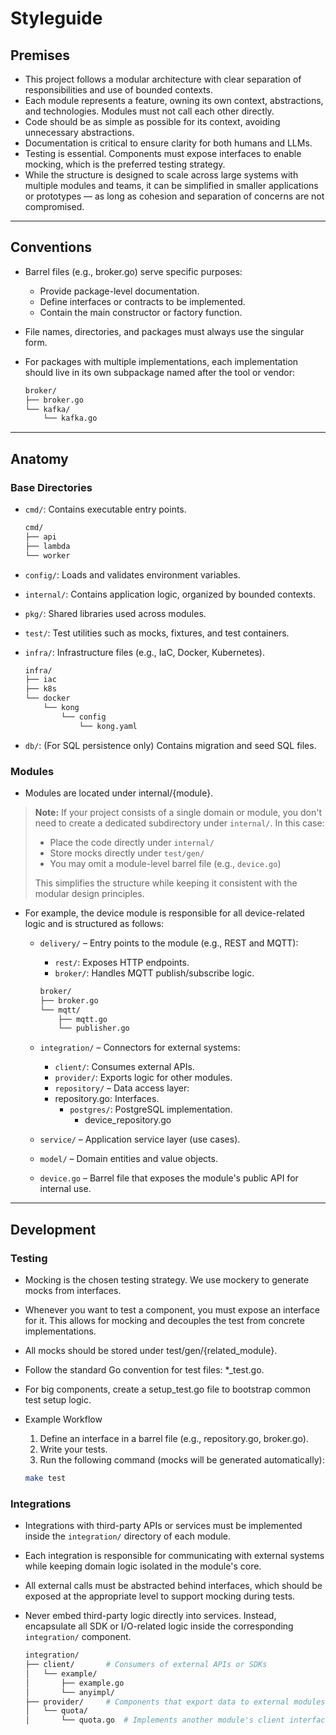# Styleguide

## Premises

- This project follows a modular architecture with clear separation of responsibilities and use of bounded contexts.
- Each module represents a feature, owning its own context, abstractions, and technologies. Modules must not call each other directly.
- Code should be as simple as possible for its context, avoiding unnecessary abstractions.
- Documentation is critical to ensure clarity for both humans and LLMs.
- Testing is essential. Components must expose interfaces to enable mocking, which is the preferred testing strategy.
- While the structure is designed to scale across large systems with multiple modules and teams, it can be simplified in smaller applications or prototypes — as long as cohesion and separation of concerns are not compromised.

---

## Conventions

- Barrel files (e.g., broker.go) serve specific purposes:
  - Provide package-level documentation.
  - Define interfaces or contracts to be implemented.
  - Contain the main constructor or factory function.
- File names, directories, and packages must always use the singular form.
- For packages with multiple implementations, each implementation should live in its own subpackage named after the tool or vendor:

  ```bash
  broker/
  ├── broker.go
  └── kafka/
      └── kafka.go
  ```

---

## Anatomy

### Base Directories

- `cmd/`: Contains executable entry points.

  ```bash
  cmd/
  ├── api
  ├── lambda
  └── worker
  ```

- `config/`: Loads and validates environment variables.
- `internal/`: Contains application logic, organized by bounded contexts.
- `pkg/`: Shared libraries used across modules.
- `test/`: Test utilities such as mocks, fixtures, and test containers.
- `infra/`: Infrastructure files (e.g., IaC, Docker, Kubernetes).

  ```bash
  infra/
  ├── iac
  ├── k8s
  └── docker
      └── kong
          └── config
              └── kong.yaml
  ```

- `db/`: (For SQL persistence only) Contains migration and seed SQL files.

### Modules

- Modules are located under internal/{module}.

> **Note:** If your project consists of a single domain or module, you don't need to create a dedicated subdirectory under `internal/`. In this case:
> - Place the code directly under `internal/`
> - Store mocks directly under `test/gen/`
> - You may omit a module-level barrel file (e.g., `device.go`)
>
> This simplifies the structure while keeping it consistent with the modular design principles.

- For example, the device module is responsible for all device-related logic and is structured as follows:
  - `delivery/` – Entry points to the module (e.g., REST and MQTT):
    - `rest/`: Exposes HTTP endpoints.
    - `broker/`: Handles MQTT publish/subscribe logic.

    ```bash
    broker/
    ├── broker.go
    └── mqtt/
        ├── mqtt.go
        └── publisher.go
    ```

  - `integration/` – Connectors for external systems:
    - `client/`: Consumes external APIs.
    - `provider/`: Exports logic for other modules.
    - `repository/` – Data access layer:
    - repository.go: Interfaces.
      - `postgres/`: PostgreSQL implementation.
        - device_repository.go
  - `service/` – Application service layer (use cases).
  - `model/` – Domain entities and value objects.
  - `device.go` – Barrel file that exposes the module's public API for internal use.

---

## Development

### Testing

- Mocking is the chosen testing strategy. We use mockery to generate mocks from interfaces.
- Whenever you want to test a component, you must expose an interface for it. This allows for mocking and decouples the test from concrete implementations.
- All mocks should be stored under test/gen/{related_module}.
- Follow the standard Go convention for test files: *_test.go.
- For big components, create a setup_test.go file to bootstrap common test setup logic.
- Example Workflow
  1.  Define an interface in a barrel file (e.g., repository.go, broker.go).
  2. Write your tests.
  3. Run the following command (mocks will be generated automatically):

    ```bash
    make test

### Integrations

- Integrations with third-party APIs or services must be implemented inside the `integration/` directory of each module.
- Each integration is responsible for communicating with external systems while keeping domain logic isolated in the module's core.
- All external calls must be abstracted behind interfaces, which should be exposed at the appropriate level to support mocking during tests.
- Never embed third-party logic directly into services. Instead, encapsulate all SDK or I/O-related logic inside the corresponding `integration/` component.

  ```bash
  integration/
  ├── client/       # Consumers of external APIs or SDKs
  │   └── example/
  │       ├── example.go
  │       └── anyimpl/
  ├── provider/     # Components that export data to external modules
  │   └── quota/
  │       └── quota.go  # Implements another module's client interface
  ```

